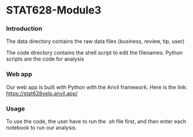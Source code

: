 # STAT628-Module3

### Introduction

The data directory contains the raw data files (business, review, tip, user)

The code directory contains the shell script to edit the filenames. Python scripts are the code for analysis

### Web app

Our web app is built with Python with the Anvil framework. Here is the link: https://stat628yelp.anvil.app/

### Usage

To use the code, the user have to run the .sh file first, and then enter each notebook to run our analysis.

